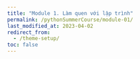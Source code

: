 ```yaml
---
title: "Module 1. Làm quen với lập trình"
permalink: /pythonSummerCourse/module-01/
last_modified_at: 2023-04-02
redirect_from:
  - /theme-setup/
toc: false
---
```

